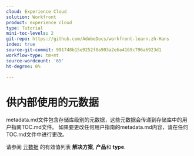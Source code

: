 ```yaml
---
cloud: Experience Cloud
solution: Workfront
product: experience cloud
type: Tutorial
mini-toc-levels: 2
git-repo: https://github.com/AdobeDocs/workfront-learn.zh-Hans
index: true
source-git-commit: 991748b15e9252f8a903a2e6a4169c796a6923d1
workflow-type: tm+mt
source-wordcount: '65'
ht-degree: 0%

---
```



# 供内部使用的元数据

metadata.md文件包含存储库级别的元数据，这些元数据会传递到存储库中的用户指南TOC.md文件。 如果要更改任何用户指南的metadata.md内容，请在任何TOC.md文件中进行更改。

请参阅 [元数据](https://experienceleague.adobe.com/docs/authoring-guide-exl/using/editing/user-guide-setup/metadata.html?lang=en) 的有效值列表 **解决方案**, **产品**&#x200B;和 **type**.
